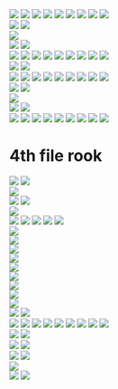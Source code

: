 <html>
<head>
  <link rel="stylesheet" href="stylesheet.css">

</head>
<body>
<div class="wrap">
<div class="grid">

<img src="GoteLance.svg" class="piece">
<img src="GoteKnight.svg" class="piece">
<img src="GoteSilver.svg" class="piece">
<img src="GoteGold.svg" class="piece">
<img src="GoteKing.svg" class="piece">
<img src="GoteGold.svg" class="piece">
<img src="GotePromotedSilver.svg" class="piece">
<img src="GotePromotedKnight.svg" class="piece">
<img src="GotePromotedLance.svg" class="piece">

<div class="epiece"></div>
<img src="GoteRook.svg" class="piece">
<img src="GoteDragon.svg" class="piece">
<div class="epiece"></div>
<img src="GoteJewel.svg" class="piece">
<div class="epiece"></div>
<img src="GoteHorse.svg" class="piece">
<img src="GoteBishop.svg" class="piece">
<div class="epiece"></div>

<img src="GotePawn.svg" class="piece">
<img src="GotePawn.svg" class="piece">
<img src="GotePawn.svg" class="piece">
<img src="GotePawn.svg" class="piece">
<img src="GotePawn.svg" class="piece">
<img src="GotePawn.svg" class="piece">
<img src="GotePawn.svg" class="piece">
<img src="GotePawn.svg" class="piece">
<img src="GoteTokin.svg" class="piece">

<div class="epiece"></div>
<div class="epiece"></div>
<div class="epiece"></div>
<div class="epiece"></div>
<div class="epiece"></div>
<div class="epiece"></div>
<div class="epiece"></div>
<div class="epiece"></div>
<div class="epiece"></div>

<div class="epiece"></div>
<div class="epiece"></div>
<div class="epiece"></div>
<div class="epiece"></div>
<img src="GotePawn.svg" class="piece">
<img src="SentePawn.svg" class="piece">

<div class="epiece"></div>
<div class="epiece"></div>
<div class="epiece"></div>

<div class="epiece"></div>
<div class="epiece"></div>
<div class="epiece"></div>
<div class="epiece"></div>
<div class="epiece"></div>
<div class="epiece"></div>
<div class="epiece"></div>
<div class="epiece"></div>
<div class="epiece"></div>

<img src="SentePawn.svg" class="piece">
<img src="SentePawn.svg" class="piece">
<img src="SentePawn.svg" class="piece">
<img src="SentePawn.svg" class="piece">
<img src="SentePawn.svg" class="piece">
<img src="SentePawn.svg" class="piece">
<img src="SentePawn.svg" class="piece">
<img src="SentePawn.svg" class="piece">
<img src="SenteTokin.svg" class="piece">

<div class="epiece"></div>
<img src="SenteBishop.svg" class="piece">
<img src="SenteHorse.svg" class="piece">
<div class="epiece"></div>
<img src="SenteJewel.svg" class="piece">
<div class="epiece"></div>
<img src="SenteDragon.svg" class="piece">
<img src="SenteRook.svg" class="piece">
<div class="epiece"></div>

<img src="SenteLance.svg" class="piece">
<img src="SenteKnight.svg" class="piece">
<img src="SenteSilver.svg" class="piece">
<img src="SenteGold.svg" class="piece">
<img src="SenteKing.svg" class="piece">
<img src="SenteGold.svg" class="piece">
<img src="SentePromotedSilver.svg" class="piece">
<img src="SentePromotedKnight.svg" class="piece">
<img src="SentePromotedLance.svg" class="piece">

</div>
</div>

<h1>4th file rook</h1>

<div class="wrap">
<div class="grid">

<img src="GoteLance.svg" class="piece">
<img src="GoteKnight.svg" class="piece">
<div class="epiece"></div>
<div class="epiece"></div>
<div class="epiece"></div>
<img src="GoteGold.svg" class="piece">
<div class="epiece"></div>
<img src="GoteKnight.svg" class="piece">
<img src="GoteLance.svg" class="piece">


<div class="epiece"></div>
<img src="GoteRook.svg" class="piece">
<div class="epiece"></div>
<img src="GoteSilver.svg" class="piece">
<img src="GoteGold.svg" class="piece">
<img src="GoteSilver.svg" class="piece">
<img src="GoteJewel.svg" class="piece">
<img src="GoteBishop.svg" class="piece">
<div class="epiece"></div>


<div class="epiece"></div>
<div class="epiece"></div>
<div class="epiece"></div>
<img src="GotePawn.svg" class="piece">
<div class="epiece"></div>
<img src="GotePawn.svg" class="piece">
<div class="epiece"></div>
<img src="GotePawn.svg" class="piece">
<div class="epiece"></div>

<img src="GotePawn.svg" class="piece">
<div class="epiece"></div>
<img src="GotePawn.svg" class="piece">
<div class="epiece"></div>
<img src="GotePawn.svg" class="piece">
<div class="epiece"></div>
<img src="GotePawn.svg" class="piece">
<div class="epiece"></div>
<img src="GotePawn.svg" class="piece">

<div class="epiece"></div>
<img src="GotePawn.svg" class="piece">
<div class="epiece"></div>
<div class="epiece"></div>
<div class="epiece"></div>
<div class="epiece"></div>
<div class="epiece"></div>
<div class="epiece"></div>
<div class="epiece"></div>

<div class="epiece"></div>
<div class="epiece"></div>
<img src="SentePawn.svg" class="piece">
<img src="SentePawn.svg" class="piece">
<div class="epiece"></div>
<div class="epiece"></div>
<div class="epiece"></div>
<div class="epiece"></div>
<img src="SentePawn.svg" class="piece">


<img src="SentePawn.svg" class="piece">
<img src="SentePawn.svg" class="piece">
<img src="SenteBishop.svg" class="piece">
<img src="SenteSilver.svg" class="piece">
<img src="SentePawn.svg" class="piece">
<img src="SentePawn.svg" class="piece">
<img src="SentePawn.svg" class="piece">
<img src="SentePawn.svg" class="piece">
<div class="epiece"></div>

<div class="epiece"></div>
<div class="epiece"></div>
<div class="epiece"></div>
<img src="SenteRook.svg" class="piece">
<img src="SenteGold.svg" class="piece">
<div class="epiece"></div>
<img src="SenteSilver.svg" class="piece">
<img src="SenteJewel.svg" class="piece">
<div class="epiece"></div>

<img src="SenteLance.svg" class="piece">
<img src="SenteKnight.svg" class="piece">
<div class="epiece"></div>
<div class="epiece"></div>
<div class="epiece"></div>
<img src="SenteGold.svg" class="piece">
<div class="epiece"></div>
<img src="SenteKnight.svg" class="piece">
<img src="SenteLance.svg" class="piece">

</div>
</div>


</body>
</html>
